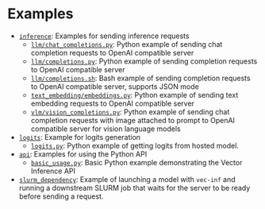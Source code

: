 # Examples
- [`inference`](inference): Examples for sending inference requests
  - [`llm/chat_completions.py`](inference/llm/chat_completions.py): Python example of sending chat completion requests to OpenAI compatible server
  - [`llm/completions.py`](inference/llm/completions.py): Python example of sending completion requests to OpenAI compatible server
  - [`llm/completions.sh`](inference/llm/completions.sh): Bash example of sending completion requests to OpenAI compatible server, supports JSON mode
  - [`text_embedding/embeddings.py`](inference/text_embedding/embeddings.py): Python example of sending text embedding requests to OpenAI compatible server
  - [`vlm/vision_completions.py`](inference/vlm/vision_completions.py): Python example of sending chat completion requests with image attached to prompt to OpenAI compatible server for vision language models
- [`logits`](logits): Example for logits generation
  - [`logits.py`](logits/logits.py): Python example of getting logits from hosted model.
- [`api`](api): Examples for using the Python API
  - [`basic_usage.py`](api/basic_usage.py): Basic Python example demonstrating the Vector Inference API
- [`slurm_dependency`](slurm_dependency): Example of launching a model with `vec-inf` and running a downstream SLURM job that waits for the server to be ready before sending a request.
